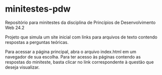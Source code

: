 # minitestes-pdw
Repositório para minitestes da disciplina de Princípios de Desenvolvimento Web 24.2

Projeto que simula um site inicial com links para arquivos
de texto contendo respostas a perguntas teóricas.

Para acessar a página principal, abra o arquivo index.html em um navegador de sua escolha.
Para ter acesso às páginas contendo as respostas do miniteste, basta clicar no link correspondente
à questão que deseja visualizar.
